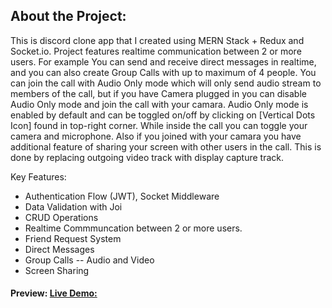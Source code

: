 ## About the Project:

This is discord clone app that I created using MERN Stack + Redux and Socket.io.
Project features realtime communication between 2 or more users. For example
You can send and receive direct messages in realtime, and you can also create Group Calls with up to maximum of 4 people.
You can join the call with Audio Only mode which will only send audio stream to members of the call,
but if you have Camera plugged in you can disable Audio Only mode and join the call with your camara.
Audio Only mode is enabled by default and can be toggled on/off by clicking on [Vertical Dots Icon] found in top-right corner.
While inside the call you can toggle your camera and microphone. Also if you joined with your camara you have additional feature of sharing your screen with
other users in the call. This is done by replacing outgoing video track with display capture track.

Key Features:

- Authentication Flow (JWT), Socket Middleware
- Data Validation with Joi
- CRUD Operations
- Realtime Commmuncation between 2 or more users.
- Friend Request System
- Direct Messages
- Group Calls -- Audio and Video
- Screen Sharing

#### Preview: [Live Demo:](https://discord-clone-socket.herokuapp.com/)
